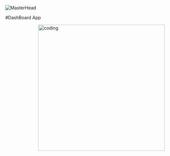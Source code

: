 ![MasterHead](https://i.pinimg.com/originals/9c/8c/db/9c8cdbb2bd7b637edd5b3a767b74153a.gif)

#DashBoard App


<img align="right" alt="coding" width="400" src="https://cdn.dribbble.com/users/1162077/screenshots/3848914/programmer.gif">
